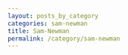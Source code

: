 ```yaml
---
layout: posts_by_category
categories: sam-newman
title: Sam-Newman
permalink: /category/sam-newman
---
```

